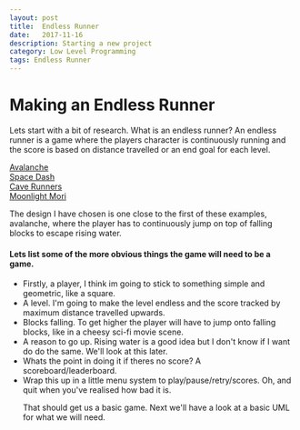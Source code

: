 ```yaml
---
layout: post
title:  Endless Runner
date:   2017-11-16
description: Starting a new project
category: Low Level Programming
tags: Endless Runner
---
```

<h1>Making an Endless Runner</h1>
<p>
Lets start with a bit of research. What is an endless runner? 
An endless runner is a game where the players character is continuously running and 
the score is based on distance travelled or an end goal for each level.
<p>
<a class="one" href="http://www.avalanchegame.org" target="_blank">Avalanche</a>
<br><a class="one" href="https://jackv24.itch.io/space-dash" target="_blank">Space Dash</a>
<br><a class="one" href="https://guerragames.itch.io/cave-runners" target="_blank">Cave Runners</a>
<br><a class="one" href="https://playkiseki.itch.io/moonlight-mori" target="_blank">Moonlight Mori</a>
<p>
The design I have chosen is one close to the first of these examples, avalanche, 
where the player has to continuously jump on top of falling blocks to escape rising water.
<p>
<h4>Lets list some of the more obvious things the game will need to be a game.</h4>
<p>
<ul>
  <li> Firstly, a player, I think im going to stick to something simple and geometric, like a square.
  <li> A level. I'm going to make the level endless and the score tracked by maximum distance travelled upwards.
  <li> Blocks falling. To get higher the player will have to jump onto falling blocks, like in a cheesy sci-fi movie scene.
  <li> A reason to go up. Rising water is a good idea but I don't know if I want do do the same. We'll look at this later.
  <li> Whats the point in doing it if theres no score? A scoreboard/leaderboard.
  <li> Wrap this up in a little menu system to play/pause/retry/scores. Oh, and quit when you've realised how bad it is.
<p>
That should get us a basic game. Next we'll have a look at a basic UML for what we will need.
